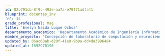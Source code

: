 ```yaml
---
id: 02b791cb-8f9c-493e-aa7a-e79f71adfa41
blueprint: docentes_inv
'n': 14
grado_profesional: Mag
title: 'Evelyn Naida Luque Ochoa'
departamento_academico: 'Departamento Académico de Ingeniería Informática y Sistemas'
nombre_proyecto: 'Concepción de laboratorio de computación y neurociencia cognitiva: electroencefalograma (EEG)'
updated_by: 06ac68ab-d29f-41e9-9b9a-dd4da3996484
updated_at: 1692978190
---
```

